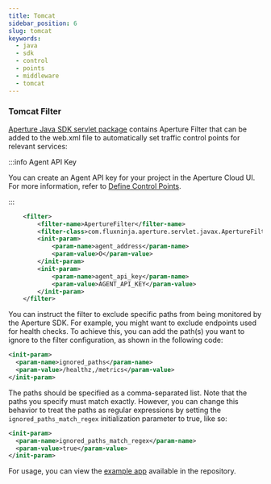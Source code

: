 ```yaml
---
title: Tomcat
sidebar_position: 6
slug: tomcat
keywords:
  - java
  - sdk
  - control
  - points
  - middleware
  - tomcat
---
```


### Tomcat Filter

[Aperture Java SDK servlet package](https://search.maven.org/artifact/com.fluxninja.aperture/aperture-java-servlet)
contains Aperture Filter that can be added to the web.xml file to automatically
set traffic control points for relevant services:

:::info Agent API Key

You can create an Agent API key for your project in the Aperture Cloud UI. For
more information, refer to
[Define Control Points](/get-started/define-control-points.md).

:::

```xml
    <filter>
        <filter-name>ApertureFilter</filter-name>
        <filter-class>com.fluxninja.aperture.servlet.javax.ApertureFilter</filter-class>
        <init-param>
            <param-name>agent_address</param-name>
            <param-value>O</param-value>
        </init-param>
        <init-param>
            <param-name>agent_api_key</param-name>
            <param-value>AGENT_API_KEY</param-value>
        </init-param>
    </filter>
```

You can instruct the filter to exclude specific paths from being monitored by
the Aperture SDK. For example, you might want to exclude endpoints used for
health checks. To achieve this, you can add the path(s) you want to ignore to
the filter configuration, as shown in the following code:

```xml
<init-param>
  <param-name>ignored_paths</param-name>
  <param-value>/healthz,/metrics</param-value>
</init-param>
```

The paths should be specified as a comma-separated list. Note that the paths you
specify must match exactly. However, you can change this behavior to treat the
paths as regular expressions by setting the `ignored_paths_match_regex`
initialization parameter to true, like so:

```xml
<init-param>
  <param-name>ignored_paths_match_regex</param-name>
  <param-value>true</param-value>
</init-param>
```

For usage, you can view the [example app][tomcat-example] available in the
repository.

[tomcat-example]:
  https://github.com/fluxninja/aperture-java/blob/releases/aperture-java/v2.1.0/examples/tomcat-example/src/main/java/com/fluxninja/example/filter/ApertureFeatureFilter.java

